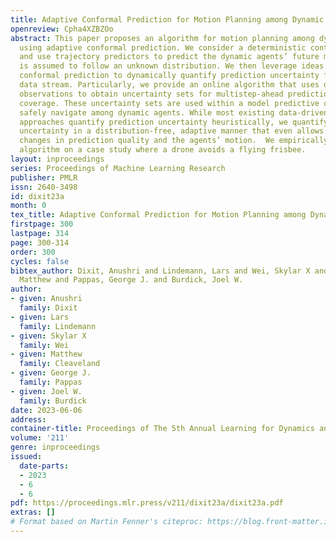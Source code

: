 ```yaml
---
title: Adaptive Conformal Prediction for Motion Planning among Dynamic Agents
openreview: Cpha4XZBZOo
abstract: This paper proposes an algorithm for motion planning among dynamic agents
  using adaptive conformal prediction. We consider a deterministic control system
  and use trajectory predictors to predict the dynamic agents’ future motion, which
  is assumed to follow an unknown distribution. We then leverage ideas from adaptive
  conformal prediction to dynamically quantify prediction uncertainty from an online
  data stream. Particularly, we provide an online algorithm that uses delayed agent
  observations to obtain uncertainty sets for multistep-ahead predictions with probabilistic
  coverage. These uncertainty sets are used within a model predictive controller to
  safely navigate among dynamic agents. While most existing data-driven prediction
  approaches quantify prediction uncertainty heuristically, we quantify the true prediction
  uncertainty in a distribution-free, adaptive manner that even allows to capture
  changes in prediction quality and the agents’ motion.  We empirically evaluate our
  algorithm on a case study where a drone avoids a flying frisbee.
layout: inproceedings
series: Proceedings of Machine Learning Research
publisher: PMLR
issn: 2640-3498
id: dixit23a
month: 0
tex_title: Adaptive Conformal Prediction for Motion Planning among Dynamic Agents
firstpage: 300
lastpage: 314
page: 300-314
order: 300
cycles: false
bibtex_author: Dixit, Anushri and Lindemann, Lars and Wei, Skylar X and Cleaveland,
  Matthew and Pappas, George J. and Burdick, Joel W.
author:
- given: Anushri
  family: Dixit
- given: Lars
  family: Lindemann
- given: Skylar X
  family: Wei
- given: Matthew
  family: Cleaveland
- given: George J.
  family: Pappas
- given: Joel W.
  family: Burdick
date: 2023-06-06
address:
container-title: Proceedings of The 5th Annual Learning for Dynamics and Control Conference
volume: '211'
genre: inproceedings
issued:
  date-parts:
  - 2023
  - 6
  - 6
pdf: https://proceedings.mlr.press/v211/dixit23a/dixit23a.pdf
extras: []
# Format based on Martin Fenner's citeproc: https://blog.front-matter.io/posts/citeproc-yaml-for-bibliographies/
---
```

